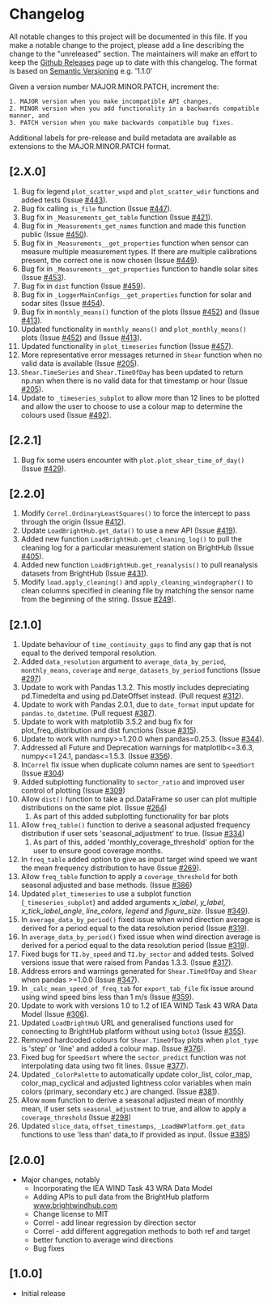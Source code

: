 # Changelog
All notable changes to this project will be documented in this file. If you make a notable change to the project, please add a line describing the change to the "unreleased" section. The maintainers will make an effort to keep the [Github Releases](https://github.com/brightwind-dev/brightwind/releases) page up to date with this changelog. The format is based on [Semantic Versioning](https://semver.org/) e.g. '1.1.0'

Given a version number MAJOR.MINOR.PATCH, increment the:

    1. MAJOR version when you make incompatible API changes,
    2. MINOR version when you add functionality in a backwards compatible manner, and
    3. PATCH version when you make backwards compatible bug fixes.

Additional labels for pre-release and build metadata are available as extensions to the MAJOR.MINOR.PATCH format.


## [2.X.0]
1. Bug fix legend `plot_scatter_wspd` and `plot_scatter_wdir` functions and added tests (Issue [#443](https://github.com/brightwind-dev/brightwind/issues/443)).
2. Bug fix calling `is_file` function (Issue [#447](https://github.com/brightwind-dev/brightwind/issues/447)).
3. Bug fix in `_Measurements_get_table` function (Issue [#421](https://github.com/brightwind-dev/brightwind/issues/421)).
4. Bug fix in `_Measurements_get_names` function and made this function public (Issue [#450](https://github.com/brightwind-dev/brightwind/issues/450)).
5. Bug fix in `_Measurements__get_properties` function when sensor can measure multiple measurement types. If there are multiple calibrations present, the correct one is now chosen (Issue [#449](https://github.com/brightwind-dev/brightwind/issues/449)).
6. Bug fix in `_Measurements__get_properties` function to handle solar sites (Issue [#453](https://github.com/brightwind-dev/brightwind/issues/453)).
7. Bug fix in `dist` function (Issue [#459](https://github.com/brightwind-dev/brightwind/issues/459)).
8. Bug fix in `_LoggerMainConfigs__get_properties` function for solar and sodar sites (Issue [#454](https://github.com/brightwind-dev/brightwind/issues/454)).
9. Bug fix in `monthly_means()` function of the plots (Issue [#452](https://github.com/brightwind-dev/brightwind/issues/452)) and (Issue [#413](https://github.com/brightwind-dev/brightwind/issues/413)).
9. Updated functionality in `monthly_means()` and `plot_monthly_means()` plots (Issue [#452](https://github.com/brightwind-dev/brightwind/issues/452)) and (Issue [#413](https://github.com/brightwind-dev/brightwind/issues/413)).
10. Updated functionality in `plot_timeseries` function (Issue [#457](https://github.com/brightwind-dev/brightwind/issues/457)).
11. More representative error messages returned in `Shear` function when no valid data is available (Issue [#205](https://github.com/brightwind-dev/brightwind/issues/205)).
11. `Shear.TimeSeries` and `Shear.TimeOfDay` has been updated to return np.nan when there is no valid data for that timestamp or hour (Issue [#205](https://github.com/brightwind-dev/brightwind/issues/205)).
12. Update to `_timeseries_subplot` to allow more than 12 lines to be plotted and allow the user to choose to use a colour map to determine the colours used (Issue [#492](https://github.com/brightwind-dev/brightwind/issues/492)).


## [2.2.1]
1. Bug fix some users encounter with `plot.plot_shear_time_of_day()` (Issue [#429](https://github.com/brightwind-dev/brightwind/issues/429)).


## [2.2.0]
1. Modify `Correl.OrdinaryLeastSquares()` to force the intercept to pass through the origin (Issue [#412](https://github.com/brightwind-dev/brightwind/issues/412)).
1. Update `LoadBrightHub.get_data()` to use a new API (Issue [#419](https://github.com/brightwind-dev/brightwind/issues/419)).
1. Added new function `LoadBrightHub.get_cleaning_log()` to pull the cleaning log for a particular measurement station on BrightHub (Issue [#405](https://github.com/brightwind-dev/brightwind/issues/405)).
1. Added new function `LoadBrightHub.get_reanalysis()` to pull reanalysis datasets from BrightHub (Issue [#431](https://github.com/brightwind-dev/brightwind/issues/431)).
1. Modify `load.apply_cleaning()` and `apply_cleaning_windographer()` to clean columns specified in cleaning file by 
matching the sensor name from the beginning of the string. (Issue [#249](https://github.com/brightwind-dev/brightwind/issues/249)).



## [2.1.0]
1. Update behaviour of `time_continuity_gaps` to find any gap that
is not equal to the derived temporal resolution.
2. Added `data_resolution` argument to `average_data_by_period`, `monthly_means`, `coverage` and 
  `merge_datasets_by_period` functions (Issue [#297](https://github.com/brightwind-dev/brightwind/issues/297))
3. Update to work with Pandas 1.3.2. This mostly includes depreciating pd.Timedelta and using pd.DateOffset instead. (Pull request [#312](https://github.com/brightwind-dev/brightwind/pull/312)).
4. Update to work with Pandas 2.0.1, due to `date_format` input update for `pandas.to_datetime`. (Pull request [#387](https://github.com/brightwind-dev/brightwind/issues/387)).
5. Update to work with matplotlib 3.5.2 and bug fix for plot_freq_distribution and dist functions (Issue [#315](https://github.com/brightwind-dev/brightwind/issues/315)). 
6. Update to work with numpy>=1.20.0 when pandas=0.25.3. (Issue [#344](https://github.com/brightwind-dev/brightwind/issues/344)). 
7. Addressed all Future and Deprecation warnings for matplotlib<=3.6.3, numpy<=1.24.1, pandas<=1.5.3. (Issue [#356](https://github.com/brightwind-dev/brightwind/issues/356)).
8. In`Correl` fix issue when duplicate column names are sent to `SpeedSort` (Issue [#304](https://github.com/brightwind-dev/brightwind/issues/304))
9. Added subplotting functionality to `sector_ratio` and improved user control of plotting (Issue [#309](https://github.com/brightwind-dev/brightwind/issues/309))
10. Allow `dist()` function to take a pd.DataFrame so user can plot multiple distributions on the same plot. (Issue [#264](https://github.com/brightwind-dev/brightwind/issues/264))
    1. As part of this added subplotting functionality for bar plots
11. Allow `freq_table()` function to derive a seasonal adjusted frequency distribution if user sets 'seasonal_adjustment' 
to true. (Issue [#334](https://github.com/brightwind-dev/brightwind/issues/334))
    1. As part of this, added 'monthly_coverage_threshold' option for the user to ensure good coverage months. 
12. In `freq_table` added option to give as input target wind speed we want the mean frequency distribution to have 
(Issue [#269](https://github.com/brightwind-dev/brightwind/issues/269)).
13. Allow `freq_table` function to apply a `coverage_threshold` for both seasonal adjusted and base methods. (Issue [#386](https://github.com/brightwind-dev/brightwind/issues/386))
14. Updated `plot_timeseries` to use a subplot function (`_timeseries_subplot`) and added arguments _x_label_, _y_label_, _x_tick_label_angle_, 
_line_colors_, _legend_ and _figure_size_. (Issue [#349](https://github.com/brightwind-dev/brightwind/issues/349)).
15. In `average_data_by_period()` fixed issue when wind direction average is derived for a period equal to the data resolution period 
(Issue [#319](https://github.com/brightwind-dev/brightwind/issues/319)).
16. In `average_data_by_period()` fixed issue when wind direction average is derived for a period equal to the data resolution period (Issue [#319](https://github.com/brightwind-dev/brightwind/issues/319)).
17. Fixed bugs for `TI.by_speed` and `TI.by_sector` and added tests. Solved versions issue that were raised from Pandas 1.3.3. (Issue [#317](https://github.com/brightwind-dev/brightwind/issues/317)).
18. Address errors and warnings generated for `Shear.TimeOfDay` and `Shear` when pandas >=1.0.0 (Issue [#347](https://github.com/brightwind-dev/brightwind/issues/347)).
19. In `_calc_mean_speed_of_freq_tab` for `export_tab_file` fix issue around using wind speed bins less than 1 m/s (Issue [#359](https://github.com/brightwind-dev/brightwind/issues/359)).
20. Update to work with versions 1.0 to 1.2 of IEA WIND Task 43 WRA Data Model (Issue [#306](https://github.com/brightwind-dev/brightwind/issues/306)).
21. Updated `LoadBrightHub` URL and generalised functions used for connecting to BrightHub platform without using `boto3` (Issue [#355](https://github.com/brightwind-dev/brightwind/issues/355)).
22. Removed hardcoded colours for `Shear.TimeOfDay` plots when `plot_type` is 'step' or 'line' and added a colour map. (Issue [#376](https://github.com/brightwind-dev/brightwind/issues/376)).
23. Fixed bug for `SpeedSort` where the `sector_predict` function was not interpolating data using two fit lines. (Issue [#377](https://github.com/brightwind-dev/brightwind/issues/377)).
24. Updated `_ColorPalette` to automatically update color_list, color_map, color_map_cyclical and adjusted lightness color variables when main colors (primary, secondary etc.) are changed. (Issue [#381](https://github.com/brightwind-dev/brightwind/issues/381)).
25. Allow `momm` function to derive a seasonal adjusted mean of monthly mean, if user sets `seasonal_adjustment` to true, and allow to apply a `coverage_threshold` (Issue [#298](https://github.com/brightwind-dev/brightwind/issues/298))
26. Updated `slice_data`, `offset_timestamps`, `_LoadBWPlatform.get_data` functions to use 'less than' data_to if provided as input. (Issue [#385](https://github.com/brightwind-dev/brightwind/issues/385))



## [2.0.0]
- Major changes, notably
  - Incorporating the IEA WIND Task 43 WRA Data Model
  - Adding APIs to pull data from the BrightHub platform www.brightwindhub.com
  - Change license to MIT
  - Correl - add linear regression by direction sector
  - Correl - add different aggregation methods to both ref and target
  - better function to average wind directions
  - Bug fixes


## [1.0.0]
- Initial release
